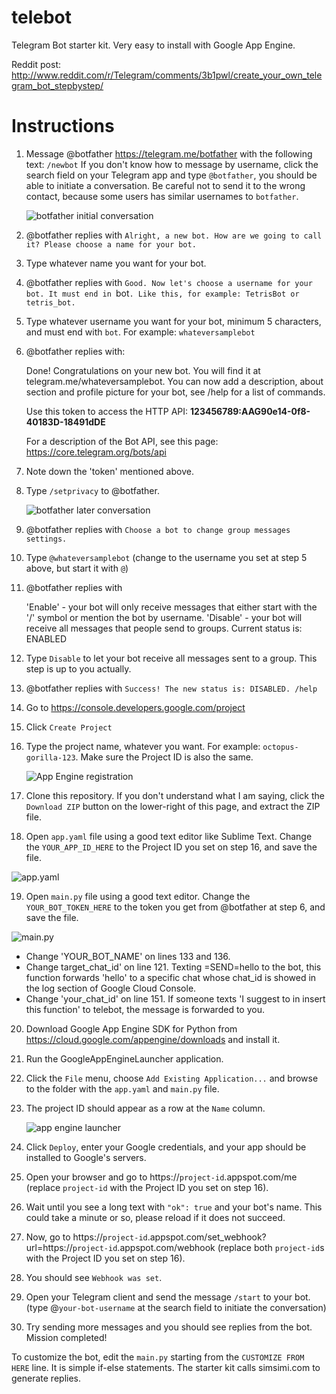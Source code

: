 # telebot
Telegram Bot starter kit. Very easy to install with Google App Engine.

Reddit post: http://www.reddit.com/r/Telegram/comments/3b1pwl/create_your_own_telegram_bot_stepbystep/

Instructions
============

1. Message @botfather https://telegram.me/botfather with the following text: `/newbot`
   If you don't know how to message by username, click the search field on your Telegram app and type `@botfather`, you should be able to initiate a conversation. Be careful not to send it to the wrong contact, because some users has similar usernames to `botfather`.
   
   ![botfather initial conversation](http://i.imgur.com/pGOtOcj.png)

2. @botfather replies with `Alright, a new bot. How are we going to call it? Please choose a name for your bot.`

3. Type whatever name you want for your bot.

4. @botfather replies with `Good. Now let's choose a username for your bot. It must end in `bot`. Like this, for example: TetrisBot or tetris_bot.`

5. Type whatever username you want for your bot, minimum 5 characters, and must end with `bot`. For example: `whateversamplebot` 

6. @botfather replies with:

    Done! Congratulations on your new bot. You will find it at telegram.me/whateversamplebot. You can now add a description, about section and profile picture for your bot, see /help for a list of commands.

    Use this token to access the HTTP API:
    <b>123456789:AAG90e14-0f8-40183D-18491dDE</b>

    For a description of the Bot API, see this page: https://core.telegram.org/bots/api
    
7. Note down the 'token' mentioned above.

8. Type `/setprivacy` to @botfather.

   ![botfather later conversation](http://i.imgur.com/ZrRdaa0.png)

9. @botfather replies with `Choose a bot to change group messages settings.`

10. Type `@whateversamplebot` (change to the username you set at step 5 above, but start it with `@`)

11. @botfather replies with

    'Enable' - your bot will only receive messages that either start with the '/' symbol or mention the bot by username.
    'Disable' - your bot will receive all messages that people send to groups.
    Current status is: ENABLED
    
12. Type `Disable` to let your bot receive all messages sent to a group. This step is up to you actually.

13. @botfather replies with `Success! The new status is: DISABLED. /help`

14. Go to https://console.developers.google.com/project

15. Click `Create Project`

16. Type the project name, whatever you want. For example: `octopus-gorilla-123`. Make sure the Project ID is also the same.

    ![App Engine registration](http://i.imgur.com/mxw8owO.png)
    
17. Clone this repository. If you don't understand what I am saying, click the `Download ZIP` button on the lower-right of this page, and extract the ZIP file.

18. Open `app.yaml` file using a good text editor like Sublime Text. Change the `YOUR_APP_ID_HERE` to the Project ID you set on step 16, and save the file.

   ![app.yaml](http://i.imgur.com/m9yRwNw.png)

19. Open `main.py` file using a good text editor. Change the `YOUR_BOT_TOKEN_HERE` to the token you get from @botfather at step 6, and save the file.

   ![main.py](http://i.imgur.com/oNFEdsp.png)
   
   * Change 'YOUR_BOT_NAME' on lines 133 and 136.
   * Change target_chat_id' on line 121. Texting =SEND=hello to the bot, this function forwards 'hello' to a specific chat whose chat_id is showed in the log section of Google Cloud Console.
   * Change 'your_chat_id' on line 151. If someone texts 'I suggest to in insert this function' to telebot, the message is forwarded to you.

20. Download Google App Engine SDK for Python from https://cloud.google.com/appengine/downloads and install it.

21. Run the GoogleAppEngineLauncher application.

22. Click the `File` menu, choose `Add Existing Application...` and browse to the folder with the `app.yaml` and `main.py` file.

23. The project ID should appear as a row at the `Name` column.

    ![app engine launcher](http://i.imgur.com/SXr2Tz2.png)

24. Click `Deploy`, enter your Google credentials, and your app should be installed to Google's servers.

25. Open your browser and go to https://`project-id`.appspot.com/me (replace `project-id` with the Project ID you set on step 16).

26. Wait until you see a long text with `"ok": true` and your bot's name. This could take a minute or so, please reload if it does not succeed.

27. Now, go to https://`project-id`.appspot.com/set_webhook?url=https://`project-id`.appspot.com/webhook (replace both `project-id`s with the Project ID you set on step 16).

28. You should see `Webhook was set`.

29. Open your Telegram client and send the message `/start` to your bot. (type @`your-bot-username` at the search field to initiate the conversation)

30. Try sending more messages and you should see replies from the bot. Mission completed!

To customize the bot, edit the `main.py` starting from the `CUSTOMIZE FROM HERE` line. It is simple if-else statements. The starter kit calls simsimi.com to generate replies.

